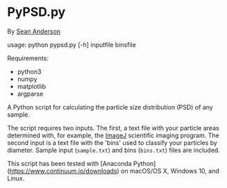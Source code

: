 PyPSD.py
========
By [Sean Anderson](https://github.com/roguephysicist/PyPSD)

usage: python pypsd.py [-h] inputfile binsfile

Requirements: 
* python3
* numpy
* matplotlib
* argparse

A Python script for calculating the particle size distribution (PSD) of any
sample.

The script requires two inputs. The first, a text file with your particle areas
determined with, for example, the [ImageJ](https://fiji.sc) scientific imaging
program. The second input is a text file with the 'bins' used to classify your
particles by diameter. Sample input (`sample.txt`) and bins (`bins.txt`) files
are included.

This script has been tested with [Anaconda Python]
(https://www.continuum.io/downloads) on macOS/OS X, Windows 10, and Linux.
